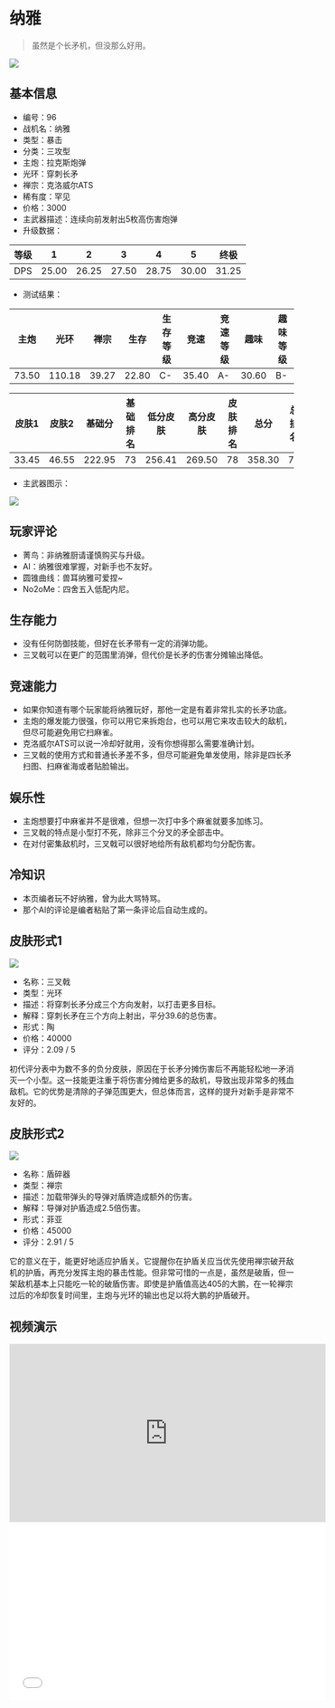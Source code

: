 # 纳雅

> 虽然是个长矛机，但没那么好用。

<img src="/ships/ship_96.png" style={{zoom:1}}/>

## 基本信息

- 编号：96
- 战机名：纳雅
- 类型：暴击
- 分类：三攻型
- 主炮：拉克斯炮弹
- 光环：穿刺长矛
- 禅宗：克洛威尔ATS
- 稀有度：罕见
- 价格：3000
- 主武器描述：连续向前发射出5枚高伤害炮弹
- 升级数据：

| 等级 | 1 | 2 | 3 | 4 | 5 | 终极 |
|--|--|--|--|--|--|--|
| DPS | 25.00 | 26.25 | 27.50 | 28.75 | 30.00 | 31.25 |

- 测试结果：

| 主炮 | 光环 | 禅宗 | 生存 | 生存等级 | 竞速 | 竞速等级 | 趣味 | 趣味等级 |
|--|--|--|--|--|--|--|--|--|
| 73.50 | 110.18 | 39.27 | 22.80 | C- | 35.40 | A- | 30.60 | B- |

| 皮肤1 | 皮肤2 | 基础分 | 基础排名 | 低分皮肤 | 高分皮肤 | 皮肤排名 | 总分 | 总排名 |
|--|--|--|--|--|--|--|--|--|
| 33.45 | 46.55 | 222.95 | 73 | 256.41 | 269.50 | 78 | 358.30 | 74 |

- 主武器图示：

<img src="/illustration/main_96.gif" style={{zoom:1}}/>

## 玩家评论

- 菁鸟：非纳雅厨请谨慎购买与升级。
- AI：纳雅很难掌握，对新手也不友好。
- 圆锥曲线：兽耳纳雅可爱捏~
- No2oMe：四舍五入低配内尼。

## 生存能力

- 没有任何防御技能，但好在长矛带有一定的消弹功能。
- 三叉戟可以在更广的范围里消弹，但代价是长矛的伤害分摊输出降低。

## 竞速能力

- 如果你知道有哪个玩家能将纳雅玩好，那他一定是有着非常扎实的长矛功底。
- 主炮的爆发能力很强，你可以用它来拆炮台，也可以用它来攻击较大的敌机，但尽可能避免用它扫麻雀。
- 克洛威尔ATS可以说一冷却好就用，没有你想得那么需要准确计划。
- 三叉戟的使用方式和普通长矛差不多，但尽可能避免单发使用，除非是四长矛扫图、扫麻雀海或者贴脸输出。

## 娱乐性

- 主炮想要打中麻雀并不是很难，但想一次打中多个麻雀就要多加练习。
- 三叉戟的特点是小型打不死，除非三个分叉的矛全部击中。
- 在对付密集敌机时，三叉戟可以很好地给所有敌机都均匀分配伤害。

## 冷知识

- 本页编者玩不好纳雅，曾为此大骂特骂。
- 那个AI的评论是编者粘贴了第一条评论后自动生成的。

## 皮肤形式1

<img src="/ships/ship_96_apex_1.png" style={{zoom:1}}/>

- 名称：三叉戟
- 类型：光环
- 描述：将穿刺长矛分成三个方向发射，以打击更多目标。
- 解释：穿刺长矛在三个方向上射出，平分39.6的总伤害。
- 形式：陶
- 价格：40000
- 评分：2.09 / 5

初代评分表中为数不多的负分皮肤，原因在于长矛分摊伤害后不再能轻松地一矛消灭一个小型。这一技能更注重于将伤害分摊给更多的敌机，导致出现非常多的残血敌机。它的优势是清除的子弹范围更大，但总体而言，这样的提升对新手是非常不友好的。

## 皮肤形式2

<img src="/ships/ship_96_apex_2.png" style={{zoom:1}}/>

- 名称：盾碎器
- 类型：禅宗
- 描述：加载带弹头的导弹对盾牌造成额外的伤害。
- 解释：导弹对护盾造成2.5倍伤害。
- 形式：菲亚
- 价格：45000
- 评分：2.91 / 5

它的意义在于，能更好地适应护盾关。它提醒你在护盾关应当优先使用禅宗破开敌机的护盾，再充分发挥主炮的暴击性能。但非常可惜的一点是，虽然是破盾，但一架敌机基本上只能吃一轮的破盾伤害。即使是护盾值高达405的大鹏，在一轮禅宗过后的冷却恢复时间里，主炮与光环的输出也足以将大鹏的护盾破开。

## 视频演示

<iframe width="560" height="315" src="https://www.youtube.com/embed/zHyfX9-Ygv8?si=ZrRGS2ruXrWbK-nY" title="YouTube video player" frameborder="0" allow="accelerometer; autoplay; clipboard-write; encrypted-media; gyroscope; picture-in-picture; web-share" referrerpolicy="strict-origin-when-cross-origin" allowfullscreen></iframe>

<br/>

<iframe width="560" height="315" src="//player.bilibili.com/player.html?aid=903685493&bvid=BV1EP4y1D77P&cid=919716203&p=1&autoplay=false" scrolling="no" border="0" frameborder="no" allow="accelerometer; autoplay; clipboard-write; encrypted-media; gyroscope; picture-in-picture; web-share" framespacing="0" allowfullscreen="true"> </iframe>